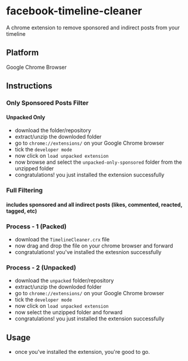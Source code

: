 # facebook-timeline-cleaner
A chrome extension to remove sponsored and indirect posts from your timeline

## Platform
Google Chrome Browser

## Instructions

### Only Sponsored Posts Filter
#### Unpacked Only
* download the folder/repository
* extract/unzip the downloded folder
* go to `chrome://extensions/` on your Google Chrome browser
* tick the `developer mode`
* now click on `load unpacked extension`
* now browse and select the `unpacked-only-sponsored` folder from the unzipped folder 
* congratulations! you just installed the extension successfully


### Full Filtering
#### includes sponsored and all indirect posts (likes, commented, reacted, tagged, etc)

### Process - 1 (Packed)

* download the `TimelineCleaner.crx` file
* now drag and drop the file on your chrome browser and forward
* congratulations! you've installed the extesnion successfully

### Process - 2 (Unpacked)

* download the `unpacked` folder/repository
* extract/unzip the downloded folder
* go to `chrome://extensions/` on your Google Chrome browser
* tick the `developer mode`
* now click on `load unpacked extension`
* now select the unzipped folder and forward
* congratulations! you just installed the extension successfully

## Usage
* once you've installed the extension, you're good to go.
